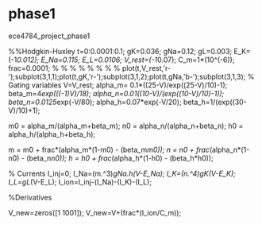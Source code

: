 phase1
======

ece4784_project_phase1

%%Hodgkin-Huxley
t=0:0.0001:0.1;
gK=0.036;
gNa=0.12;
gL=0.003;
E_K=(-1*0.012);
E_Na=0.115;
E_L=0.0106;
V_rest=(-1*0.07);
C_m=1*(10^(-6));
frac=0.0001;
% % % % % % % % plot(t,V_rest,'r-');subplot(3,1,1);plot(t,gK,'r-');subplot(3,1,2);plot(t,gNa,'b-');subplot(3,1,3);
% Gating variables
V=V_rest;
alpha_m= 0.1*((25-V)/exp((25-V)/10)-1);
beta_m=4*exp(((-1)*V)/18);
alpha_n=0.01*((10-V)/(exp((10-V)/10)-1));
beta_n=0.0125*exp(-V/80);
alpha_h=0.07*exp(-V/20);
beta_h=1/(exp((30-V)/10)+1);

m0 = alpha_m/(alpha_m+beta_m);
n0 = alpha_n/(alpha_n+beta_n);
h0 = alpha_h/(alpha_h+beta_h);

m = m0 + frac*(alpha_m*(1-m0) - (beta_m*m0));
n = n0 + frac*(alpha_n*(1-n0) - (beta_n*n0));
h = h0 + frac*(alpha_h*(1-h0) - (beta_h*h0));

% Currents
I_inj=0;
I_Na=(m.^3)*gNa.*h*(V-E_Na);
I_K=(n.^4)*gK*(V-E_K);
I_L=gL*(V-E_L);
I_ion=I_inj-(I_Na)-(I_K)-(I_L);

%Derivatives

V_new=zeros([1 1001]);
V_new=V+(frac*(I_ion/C_m));



